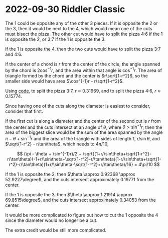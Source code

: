 2022-09-30 Riddler Classic
==========================
The 1 could be opposite any of the other 3 pieces.  If it is opposite the
2 or the 3, then it would be next to the 4, which would mean one of the
cuts must bisect the pizza.  The other cut would have to split the pizza
4:6 if the 1 is opposite the 2, or 3:7 if the 1 is opposite the 3.

If the 1 is opposite the 4, then the two cuts would have to split the pizza
3:7 and 4:6.

If the center of a chord is $r$ from the center of the circle, the angle
spanned by the chord is $2\cos^{-1}r$, and the area within that angle
is $\cos^{-1}r$.  The area of triangle formed by the chord and the
center is $r\sqrt{1-r^2}$, so the smaller side would have area
$\cos^{-1}r - r\sqrt{1-r^2}$.

Using [code](20220930c.hs), to split the pizza 3:7, $r \approx 0.31969$,
and to split the pizza 4:6, $r \approx 0.15774$.

Since having one of the cuts along the diameter is easiest to consider,
consider that first.

If the first cut is along a diameter and the center of the second cut is
$r$ from the center and the cuts intersect at an angle of $\theta$,
where $\theta > \sin^{-1}r$, then the area of the biggest slice would be
the sum of the area spanned by the angle $\pi - \theta + \sin^{-1}r$ and
the area of the triangle with sides of length $1$, $r/\sin\theta$, and
$\sqrt{1-r^2} - r/tan\theta$, which needs to $4\pi/10$,

$$ (\pi - \theta + \sin^{-1}r)/2 + \sqrt{(1+r/\sin\theta+\sqrt{1-r^2}-r/\tan\theta)(-1+r/\sin\theta+\sqrt{1-r^2}-r/\tan\theta)(1-r/\sin\theta+\sqrt{1-r^2}-r/\tan\theta)(1+r/\sin\theta-\sqrt{1-r^2}+r/\tan\theta)/16} = 4\pi/10 $$

If the 1 is opposite the 2, then
$\theta \approx 0.92368 \approx 52.9227\degree$, and the cuts
intersect approximately 0.19771 from the center.

If the 1 is opposite the 3, then
$\theta \approx 1.21914 \approx 69.8515\degree$, and the cuts
intersect approximately 0.34053 from the center.

It would be more complicated to figure out how to cut the 1 opposite
the 4 since the diameter would no longer be a cut.

The extra credit would be still more complicated.
